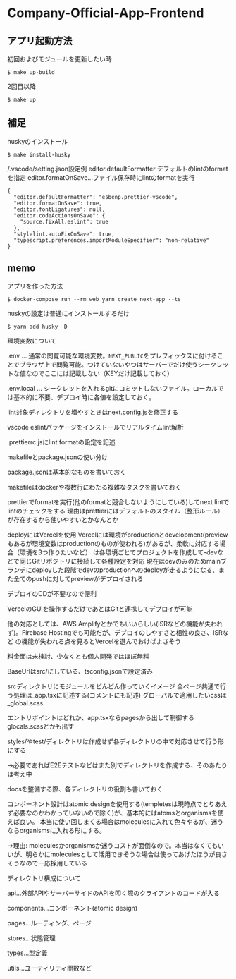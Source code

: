 # Company-Official-App-Frontend

## アプリ起動方法

初回およびモジュールを更新したい時
```
$ make up-build
```

2回目以降
```
$ make up
```

## 補足

huskyのインストール
```
$ make install-husky
```

/.vscode/setting.json設定例
editor.defaultFormatter デフォルトのlintのformatを指定
editor.formatOnSave...ファイル保存時にlintのformatを実行
```
{
  "editor.defaultFormatter": "esbenp.prettier-vscode",
  "editor.formatOnSave": true,
  "editor.fontLigatures": null,
  "editor.codeActionsOnSave": {
    "source.fixAll.eslint": true
  },
  "stylelint.autoFixOnSave": true,
  "typescript.preferences.importModuleSpecifier": "non-relative"
}
```


## memo
アプリを作った方法
```
$ docker-compose run --rm web yarn create next-app --ts
```

huskyの設定は普通にインストールするだけ
```
$ yarn add husky -D
```

環境変数について

.env ... 通常の閲覧可能な環境変数。`NEXT_PUBLIC`をプレフィックスに付けることでブラウザ上で閲覧可能。つけていないやつはサーバーでだけ使うシークレットな値なのでここには記載しない（KEYだけ記載しておく）

.env.local ... シークレットを入れるgitにコミットしないファイル。ローカルでは基本的に不要、デプロイ時に各値を設定しておく。

lint対象ディレクトリを増やすときはnext.config.jsを修正する

vscode
eslintパッケージをインストールでリアルタイムlint解析

.prettierrc.jsにlint formatの設定を記述

makefileとpackage.jsonの使い分け

package.jsonは基本的なものを書いておく

makefileはdockerや複数行にわたる複雑なタスクを書いておく

prettierでformatを実行(他のformatと競合しないようにしている)してnext lintでlintのチェックをする
理由はprettierにはデフォルトのスタイル（整形ルール）が存在するから使いやすいとかなんとか

deployにはVercelを使用
Vercelには環境がproductionとdevelopment(previewもあるが環境変数はproductionのものが使われる)があるが、柔軟に対応する場合（環境を3つ作りたいなど）
は各環境ごとでプロジェクトを作成して-devなどで同じGitリポジトリに接続して各種設定を対応
現在はdevのみのためmainブランチにdeployした段階でdevのproductionへのdeployが走るようになる、また全てのpushに対してpreviewがデプロイされる

デプロイのCDが不要なので便利

VercelのGUIを操作するだけであとはGitと連携してデプロイが可能

他の対応としては、AWS Amplifyとかでもいいらしい(ISRなどの機能が失われず)。Firebase Hostingでも可能だが、デプロイのしやすさと相性の良さ、ISRなど
の機能が失われる点を見るとVercelを選んでおけばよさそう

料金面は未検討、少なくとも個人開発ではほぼ無料

BaseUrlはsrc/にしている、tsconfig.jsonで設定済み

srcディレクトリにモジュールをどんどん作っていくイメージ
全ページ共通で行う処理は_app.tsxに記述する(コメントにも記述)
グローバルで適用したいcssは_global.scss

エントリポイントはどれか、app.tsxならpagesから出して制御する
glocals.scssとかも出す

styles/やtest/ディレクトリは作成せず各ディレクトリの中で対応させて行う形にする

→必要であればE2Eテストなどはまた別でディレクトリを作成する、そのあたりは考え中

docsを整備する際、各ディレクトリの役割も書いておく

コンポーネント設計はatomic designを使用する(templetesは現時点でとりあえず必要なのかわかっていないので除く)が、基本的にはatomsとorganismsを使えば良い。
本当に使い回しまくる場合はmoleculesに入れて色々やるが、迷うならorganismsに入れる形にする。

→理由: moleculesかorganismsか迷うコストが面倒なので。本当はなくてもいいが、明らかにmoleculesとして活用できそうな場合は使ってあげたほうが良さそうなので一応採用している

ディレクトリ構成について

api...外部APIやサーバーサイドのAPIを叩く際のクライアントのコードが入る

components...コンポーネント(atomic design)

pages...ルーティング、ページ

stores...状態管理

types...型定義

utils...ユーティリティ関数など